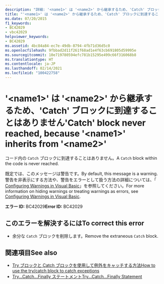 ```yaml
---
description: "詳細: '<name1>' は '<name2>' から継承するため、'Catch' ブロックに到達することはありません"
title: "'<name1>' は '<name2>' から継承するため、'Catch' ブロックに到達することはありません"
ms.date: 07/20/2015
f1_keywords:
- BC42029
- vbc42029
helpviewer_keywords:
- BC42029
ms.assetid: 4bc84a84-ec7e-49db-8794-4fb71d36d5c0
ms.openlocfilehash: 9fbbad2d11f261f68ad1e4f63cb691805d59995e
ms.sourcegitcommit: 10e719780594efc781b15295e499c66f316068b8
ms.translationtype: HT
ms.contentlocale: ja-JP
ms.lasthandoff: 02/14/2021
ms.locfileid: "100422758"
---
```

# <a name="catch-block-never-reached-because-name1-inherits-from-name2"></a><span data-ttu-id="bd2ff-103">'\<name1>' は '\<name2>' から継承するため、'Catch' ブロックに到達することはありません</span><span class="sxs-lookup"><span data-stu-id="bd2ff-103">'Catch' block never reached, because '\<name1>' inherits from '\<name2>'</span></span>

<span data-ttu-id="bd2ff-104">コード内の `Catch` ブロックに到達することはありません。</span><span class="sxs-lookup"><span data-stu-id="bd2ff-104">A `Catch` block within the code is never reached.</span></span>  
  
 <span data-ttu-id="bd2ff-105">既定では、このメッセージは警告です。</span><span class="sxs-lookup"><span data-stu-id="bd2ff-105">By default, this message is a warning.</span></span> <span data-ttu-id="bd2ff-106">警告を非表示にする方法や、警告をエラーとして扱う方法の詳細については、「 [Configuring Warnings in Visual Basic](/visualstudio/ide/configuring-warnings-in-visual-basic)」を参照してください。</span><span class="sxs-lookup"><span data-stu-id="bd2ff-106">For more information on hiding warnings or treating warnings as errors, see [Configuring Warnings in Visual Basic](/visualstudio/ide/configuring-warnings-in-visual-basic).</span></span>  
  
 <span data-ttu-id="bd2ff-107">**エラー ID:** BC42029</span><span class="sxs-lookup"><span data-stu-id="bd2ff-107">**Error ID:** BC42029</span></span>  
  
## <a name="to-correct-this-error"></a><span data-ttu-id="bd2ff-108">このエラーを解決するには</span><span class="sxs-lookup"><span data-stu-id="bd2ff-108">To correct this error</span></span>  
  
- <span data-ttu-id="bd2ff-109">余分な `Catch` ブロックを削除します。</span><span class="sxs-lookup"><span data-stu-id="bd2ff-109">Remove the extraneous `Catch` block.</span></span>  
  
## <a name="see-also"></a><span data-ttu-id="bd2ff-110">関連項目</span><span class="sxs-lookup"><span data-stu-id="bd2ff-110">See also</span></span>

- [<span data-ttu-id="bd2ff-111">Try ブロックと Catch ブロックを使用して例外をキャッチする方法</span><span class="sxs-lookup"><span data-stu-id="bd2ff-111">How to use the try/catch block to catch exceptions</span></span>](../../standard/exceptions/how-to-use-the-try-catch-block-to-catch-exceptions.md)
- [<span data-ttu-id="bd2ff-112">Try...Catch...Finally ステートメント</span><span class="sxs-lookup"><span data-stu-id="bd2ff-112">Try...Catch...Finally Statement</span></span>](../language-reference/statements/try-catch-finally-statement.md)

